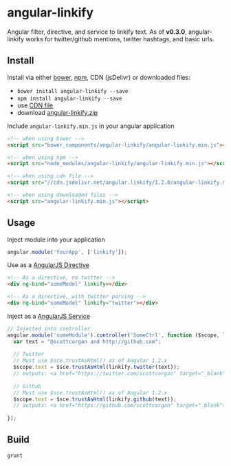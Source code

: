 # angular-linkify

Angular filter, directive, and service to linkify text. As of **v0.3.0**, angular-linkify works for twitter/github mentions, twitter hashtags, and basic urls.

## Install

Install via either [bower](http://bower.io/), [npm](https://www.npmjs.com/), CDN (jsDelivr) or downloaded files:

* `bower install angular-linkify --save`
* `npm install angular-linkify --save`
* use [CDN file](https://www.jsdelivr.com/projects/angular.linkify)
* download [angular-linkify.zip](https://github.com/scottcorgan/angular-linkify/zipball/master)



Include `angular-linkify.min.js` in your angular application

```html
<!-- when using bower -->
<script src="bower_components/angular-linkify/angular-linkify.min.js"></script>

<!-- when using npm -->
<script src="node_modules/angular-linkify/angular-linkify.min.js"></script>

<!-- when using cdn file -->
<script src="//cdn.jsdelivr.net/angular.linkify/1.2.0/angular-linkify.min.js"></script>

<!-- when using downloaded files -->
<script src="angular-linkify.min.js"></script>
```


## Usage

Inject module into your application

```javascript
angular.module('YourApp', ['linkify']);
```

Use as a [AngularJS Directive](http://docs.angularjs.org/guide/directive)

```html
<!-- As a directive, no twitter -->
<div ng-bind="someModel" linkify></div>

<!-- As a directive, with twitter parsing -->
<div ng-bind="someModel" linkify="twitter"></div>
```

Inject as a [AngularJS Service](http://docs.angularjs.org/guide/dev_guide.services)

```javascript
// Injected into controller
angular.module('someModule').controller('SomeCtrl', function ($scope, linkify, $sce) {
  var text = "@scottcorgan and http://github.com";
  
  // Twitter
  // Must use $sce.trustAsHtml() as of Angular 1.2.x
  $scope.text = $sce.trustAsHtml(linkify.twitter(text));
  // outputs: <a href="https://twitter.com/scottcorgan" target="_blank">scottcorgan</a> and <a href="http://github.com" target="_blank">http://github.com</a>
  
  // Github
  // Must use $sce.trustAsHtml() as of Angular 1.2.x
  $scope.text = $sce.trustAsHtml(linkify.github(text));
  // outputs: <a href="https://github.com/scottcorgan" target="_blank">scottcorgan</a> and <a href="http://github.com" target="_blank">http://github.com</a>
  
});

```

## Build

```
grunt
```
